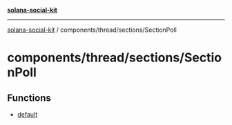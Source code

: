 [**solana-social-kit**](../../../../README.md)

***

[solana-social-kit](../../../../README.md) / components/thread/sections/SectionPoll

# components/thread/sections/SectionPoll

## Functions

- [default](functions/default.md)
